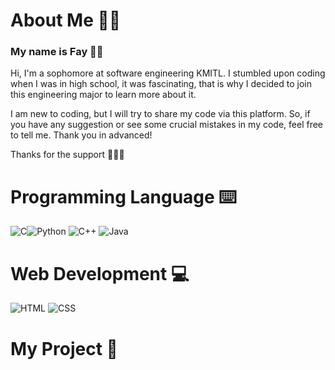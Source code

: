 # About Me 👋🏻

### **My name is Fay** 👼🏻 

Hi, I'm a sophomore at software engineering KMITL. I stumbled upon coding when I was in high school, it was fascinating, that is why I decided to join this engineering major to learn more about it.

I am new to coding, but I will try to share my code via this platform. So, if you have any suggestion or see some crucial mistakes in my code, feel free to tell me. Thank you in advanced!

Thanks for the support 🥺🙏🏻

# Programming Language ⌨️
<img src="https://img.icons8.com/color/48/000000/c-programming.png" title="C"/><img src="https://img.icons8.com/color/48/000000/python--v1.png" title="Python"/>  <img src="https://img.icons8.com/color/48/000000/c-plus-plus-logo.png" title="C++"/> <img src="https://img.icons8.com/color/48/000000/java-coffee-cup-logo--v1.png" title="Java"/> 

# Web Development 💻
<img src="https://img.icons8.com/color/48/000000/html-5--v1.png" title="HTML"/> <img src="https://img.icons8.com/color/48/000000/css3.png" title="CSS"/>

# My Project 👾

